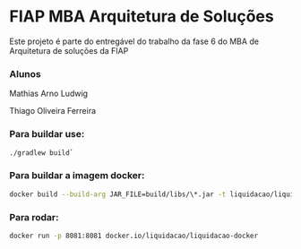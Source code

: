 # FIAP MBA Arquitetura de Soluções
Este projeto é parte do entregável do trabalho da fase 6 do MBA de Arquitetura de soluções da FIAP
### Alunos
Mathias Arno Ludwig

Thiago Oliveira Ferreira

### Para buildar use:
```bash
./gradlew build`
```

### Para buildar a imagem docker:
```bash
docker build --build-arg JAR_FILE=build/libs/\*.jar -t liquidacao/liquidacao-docker .
```

### Para rodar:
```bash
docker run -p 8081:8081 docker.io/liquidacao/liquidacao-docker
```
